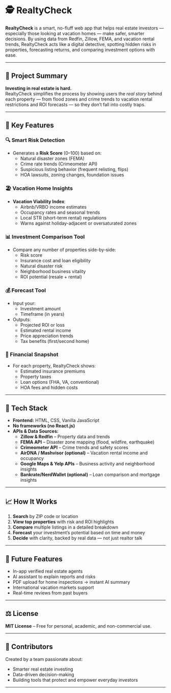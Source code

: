 # 🕵️ RealtyCheck

**RealtyCheck** is a smart, no-fluff web app that helps real estate investors — especially those looking at vacation homes — make safer, smarter decisions. By using data from Redfin, Zillow, FEMA, and vacation rental trends, RealtyCheck acts like a digital detective, spotting hidden risks in properties, forecasting returns, and comparing investment options with ease.

---

## 📌 Project Summary

**Investing in real estate is hard.**  
RealtyCheck simplifies the process by showing users the *real story* behind each property — from flood zones and crime trends to vacation rental restrictions and ROI forecasts — so they don’t fall into costly traps.

---

## 🔑 Key Features

### 🔍 Smart Risk Detection
- Generates a **Risk Score** (0–100) based on:
  - Natural disaster zones (FEMA)
  - Crime rate trends (Crimeometer API)
  - Suspicious listing behavior (frequent relisting, flips)
  - HOA lawsuits, zoning changes, foundation issues

### 🏖️ Vacation Home Insights
- **Vacation Viability Index**:
  - Airbnb/VRBO income estimates
  - Occupancy rates and seasonal trends
  - Local STR (short-term rental) regulations
  - Warns against holiday-adjacent or oversaturated zones

### 📊 Investment Comparison Tool
- Compare any number of properties side-by-side:
  - Risk score
  - Insurance cost and loan eligibility
  - Natural disaster risk
  - Neighborhood business vitality
  - ROI potential (resale + rental)

### 💰 Forecast Tool
- Input your:
  - Investment amount
  - Timeframe (in years)
- Outputs:
  - Projected ROI or loss
  - Estimated rental income
  - Price appreciation trends
  - Tax benefits (first/second home)

### 🧾 Financial Snapshot
- For each property, RealtyCheck shows:
  - Estimated insurance premiums
  - Property taxes
  - Loan options (FHA, VA, conventional)
  - HOA fees and hidden costs

---

## 🔧 Tech Stack

- **Frontend:** HTML, CSS, Vanilla JavaScript
- **No frameworks (no React.js)**  
- **APIs & Data Sources:**
  - **Zillow & Redfin** – Property data and trends
  - **FEMA API** – Disaster zone mapping (flood, wildfire, earthquake)
  - **Crimeometer API** – Crime trends and safety scores
  - **AirDNA / Mashvisor (optional)** – Vacation rental income and occupancy
  - **Google Maps & Yelp APIs** – Business activity and neighborhood insights
  - **Bankrate/NerdWallet (optional)** – Loan comparison and mortgage insights

---

## 📈 How It Works

1. **Search** by ZIP code or location
2. **View top properties** with risk and ROI highlights
3. **Compare** multiple listings in a detailed breakdown
4. **Forecast** your investment’s potential based on time and money
5. **Decide** with clarity, backed by real data — not just realtor talk

---

## 🔮 Future Features

- In-app verified real estate agents
- AI assistant to explain reports and risks
- PDF upload for home inspections → instant AI summary
- International vacation markets support
- Real-time reviews from past buyers

---

## ⚖️ License

**MIT License** – Free for personal, academic, and non-commercial use.

---

## 👥 Contributors

Created by a team passionate about:
- Smarter real estate investing  
- Data-driven decision-making  
- Building tools that protect and empower everyday investors

---
